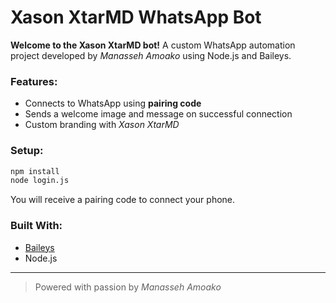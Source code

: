 # Xason XtarMD WhatsApp Bot

**Welcome to the Xason XtarMD bot!** A custom WhatsApp automation project developed by *Manasseh Amoako* using Node.js and Baileys.

### Features:
- Connects to WhatsApp using **pairing code**
- Sends a welcome image and message on successful connection
- Custom branding with *Xason XtarMD*

### Setup:
```bash
npm install
node login.js
```

You will receive a pairing code to connect your phone.

### Built With:
- [Baileys](https://github.com/WhiskeySockets/Baileys)
- Node.js

---

> Powered with passion by *Manasseh Amoako*
